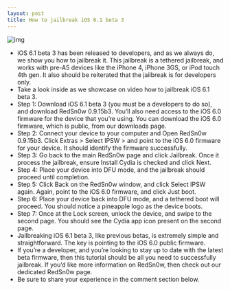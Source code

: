```yaml
---
layout: post
title: How to jailbreak iOS 6.1 beta 3
---
```

![img](http://media.idownloadblog.com/wp-content/uploads/2012/12/Jailbroken.jpg)
* iOS 6.1 beta 3 has been released to developers, and as we always do, we show you how to jailbreak it. This jailbreak is a tethered jailbreak, and works with pre-A5 devices like the iPhone 4, iPhone 3GS, or iPod touch 4th gen. It also should be reiterated that the jailbreak is for developers only.
* Take a look inside as we showcase on video how to jailbreak iOS 6.1 beta 3.
* Step 1: Download iOS 6.1 beta 3 (you must be a developers to do so), and download RedSn0w 0.9.15b3. You’ll also need access to the iOS 6.0 firmware for the device that you’re using. You can download the iOS 6.0 firmware, which is public, from our downloads page.
* Step 2: Connect your device to your computer and Open RedSn0w 0.9.15b3. Click Extras > Select IPSW > and point to the iOS 6.0 firmware for your device. It should identify the firmware successfully.
* Step 3: Go back to the main RedSn0w page and click Jailbreak. Once it process the jailbreak, ensure Install Cydia is checked and click Next.
* Step 4: Place your device into DFU mode, and the jailbreak should proceed until completion.
* Step 5: Click Back on the RedSn0w window, and click Select IPSW again. Again, point to the iOS 6.0 firmware, and click Just boot.
* Step 6: Place your device back into DFU mode, and a tethered boot will proceed. You should notice a pineapple logo as the device boots.
* Step 7: Once at the Lock screen, unlock the device, and swipe to the second page. You should see the Cydia app icon present on the second page.
* Jailbreaking iOS 6.1 beta 3, like previous betas, is extremely simple and straightforward. The key is pointing to the iOS 6.0 public firmware.
* If you’re a developer, and you’re looking to stay up to date with the latest beta firmware, then this tutorial should be all you need to successfully jailbreak. If you’d like more information on RedSn0w, then check out our dedicated RedSn0w page.
* Be sure to share your experience in the comment section below.

